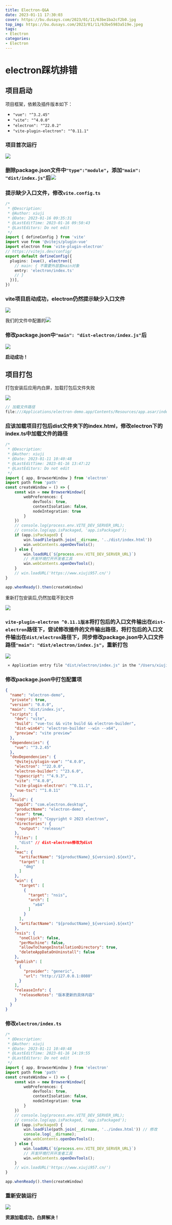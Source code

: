 ```yaml
---
title: Electron-Q&A
date: 2023-01-11 17:30:03
cover: https://bu.dusays.com/2023/01/11/63be1ba2cf2b0.jpg
top_img: https://bu.dusays.com/2023/01/11/63be5983a519e.jpeg
tags:
- Electron
categories:
- Electron
---
```


# electron踩坑排错

## 项目启动

项目框架，依赖及插件版本如下：

- `"vue": "^3.2.45"`
-  `"vite": "^4.0.0"`
- `"electron": "^22.0.2"`
- `"vite-plugin-electron": "^0.11.1"`

### 项目首次运行

![](https://bu.dusays.com/2023/01/16/63c5053b523e7.png)

### 删除package.json文件中`"type":"module"`，添加`"main": "dist/index.js"`后![](https://bu.dusays.com/2023/01/16/63c5053bd3ca4.png)

### 提示缺少入口文件，修改`vite.config.ts`

```ts
/*
 * @Description: 
 * @Author: xiuji
 * @Date: 2023-01-16 09:35:31
 * @LastEditTime: 2023-01-16 09:50:43
 * @LastEditors: Do not edit
 */
import { defineConfig } from 'vite'
import vue from '@vitejs/plugin-vue'
import electron from 'vite-plugin-electron'
// https://vitejs.dev/config/
export default defineConfig({
  plugins: [vue(), electron({
    // main: { 不需要外层套main对象
    entry: 'electron/index.ts'
    // }
  })],
})
```

### vite项目启动成功，electron仍然提示缺少入口文件

![](https://bu.dusays.com/2023/01/16/63c5053c17349.png)

我们的文件中配置的![](https://bu.dusays.com/2023/01/16/63c5053ba9689.png)

### 修改package.json中`"main": "dist-electron/index.js"`后

![](https://bu.dusays.com/2023/01/16/63c5053bdcb5b.png)

**启动成功！**

## 项目打包

打包安装后应用内白屏，加载打包后文件失败

![](https://bu.dusays.com/2023/01/16/63c5053bd757c.png)

```js
// 加载文件路径
file:///Applications/electron-demo.app/Contents/Resources/app.asar/index.html 
```

### 应该加载项目打包后dist文件夹下的index.html，修改electron下的index.ts中加载文件的路径

```ts
/*
 * @Description: 
 * @Author: xiuji
 * @Date: 2023-01-11 10:40:48
 * @LastEditTime: 2023-01-16 13:47:22
 * @LastEditors: Do not edit
 */
import { app, BrowserWindow } from 'electron'
import path from 'path'
const createWindow = () => {
    const win = new BrowserWindow({
        webPreferences: {
            devTools: true,
            contextIsolation: false,
            nodeIntegration: true
        }
    })
    // console.log(process.env.VITE_DEV_SERVER_URL);
    // console.log(app.isPackaged, 'app.isPackaged');
    if (app.isPackaged) {
        win.loadFile(path.join(__dirname, '../dist/index.html'))
        win.webContents.openDevTools();
    } else {
        win.loadURL(`${process.env.VITE_DEV_SERVER_URL}`)
        // 开发环境打开开发者工具
        win.webContents.openDevTools();
    }
    // win.loadURL('https://www.xiuji957.cn/')
}

app.whenReady().then(createWindow)
```

重新打包安装后,仍然加载不到文件

![](https://bu.dusays.com/2023/01/16/63c5053b6564d.png)

### `vite-plugin-electron ^0.11.1版本`将打包后的入口文件输出在`dist-electron`路径下，尝试修改插件的文件输出路径，将打包后的入口文件输出在`dist/electron`路径下，同步修改package.json中入口文件路径`"main": "dist/electron/index.js"`，重新打包

![](https://bu.dusays.com/2023/01/16/63c5053bd6e7f.png)

```bash
 ⨯ Application entry file "dist/electron/index.js" in the "/Users/xiuji/Desktop/workplace/own/electron-demo/release/mac/electron-demo.app/Contents/Resources/app.asar" does not exist. Seems like a wrong configuration.  failedTask=build stackTrace=Error: Application entry file "dist/electron/index.js" in the "/Users/xiuji/Desktop/workplace/own/electron-demo/release/mac/electron-demo.app/Contents/Resources/app.asar" does not exist. Seems like a wrong configuration.
```

### 修改package.json中打包配置项

```json
{
  "name": "electron-demo",
  "private": true,
  "version": "0.0.0",
  "main": "dist/index.js",
  "scripts": {
    "dev": "vite",
    "build": "vue-tsc && vite build && electron-builder",
    "dist-win64": "electron-builder --win --x64",
    "preview": "vite preview"
  },
  "dependencies": {
    "vue": "^3.2.45"
  },
  "devDependencies": {
    "@vitejs/plugin-vue": "^4.0.0",
    "electron": "^22.0.0",
    "electron-builder": "^23.6.0",
    "typescript": "^4.9.3",
    "vite": "^4.0.0",
    "vite-plugin-electron": "^0.11.1",
    "vue-tsc": "^1.0.11"
  },
  "build": {
    "appId": "com.electron.desktop",
    "productName": "electron-demo",
    "asar": true,
    "copyright": "Copyright © 2023 electron",
    "directories": {
      "output": "release/"
    },
    "files": [
      "dist" // dist-electron修改为dist
    ],
    "mac": {
      "artifactName": "${productName}_${version}.${ext}",
      "target": [
        "dmg"
      ]
    },
    "win": {
      "target": [
        {
          "target": "nsis",
          "arch": [
            "x64"
          ]
        }
      ],
      "artifactName": "${productName}_${version}.${ext}"
    },
    "nsis": {
      "oneClick": false,
      "perMachine": false,
      "allowToChangeInstallationDirectory": true,
      "deleteAppDataOnUninstall": false
    },
    "publish": [
      {
        "provider": "generic",
        "url": "http://127.0.0.1:8080"
      }
    ],
    "releaseInfo": {
      "releaseNotes": "版本更新的具体内容"
    }
  }
}
```

### 修改`electron/index.ts`

```ts
/*
 * @Description: 
 * @Author: xiuji
 * @Date: 2023-01-11 10:40:48
 * @LastEditTime: 2023-01-16 14:19:55
 * @LastEditors: Do not edit
 */
import { app, BrowserWindow } from 'electron'
import path from 'path'
const createWindow = () => {
    const win = new BrowserWindow({
        webPreferences: {
            devTools: true,
            contextIsolation: false,
            nodeIntegration: true
        }
    })
    // console.log(process.env.VITE_DEV_SERVER_URL);
    // console.log(app.isPackaged, 'app.isPackaged');
    if (app.isPackaged) {
        win.loadFile(path.join(__dirname, '../index.html')) // 修改
        console.log(__dirname);
        win.webContents.openDevTools();
    } else {
        win.loadURL(`${process.env.VITE_DEV_SERVER_URL}`)
        // 开发环境打开开发者工具
        win.webContents.openDevTools();
    }
    // win.loadURL('https://www.xiuji957.cn/')
}

app.whenReady().then(createWindow)
```

### 重新安装运行

![](https://bu.dusays.com/2023/01/16/63c5053b42e11.png)

**资源加载成功，白屏解决！**

